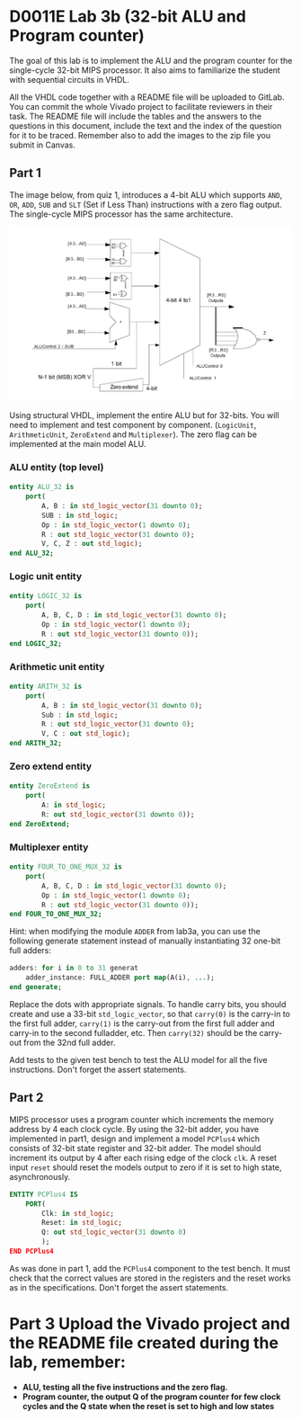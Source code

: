 # D0011E Lab 3b (32-bit ALU and Program counter)
The goal of this lab is to implement the ALU and the program counter for the single-cycle 32-bit MIPS processor. It also aims to familiarize the student with sequential circuits in VHDL.

All the VHDL code together with a README file will be uploaded to GitLab. You can commit the whole Vivado project to facilitate reviewers in their task. The README file will include the tables and the answers to the questions in this document, include the text and the index of the question for it to be traced. Remember also to add the images to the zip file you submit in Canvas.

## Part 1
The image below, from quiz 1, introduces a 4-bit ALU which supports ```AND```, ```OR```, ```ADD```, ```SUB``` and ```SLT``` (Set if Less Than) instructions with a zero flag output. The single-cycle MIPS processor has the same architecture.

![](images/image1.png)

Using structural VHDL, implement the entire ALU but for 32-bits. You will need to implement and test component by component. (```LogicUnit```, ```ArithmeticUnit```, ```ZeroExtend``` and ```Multiplexer```). The zero flag can be implemented at the main model ALU. 

### ALU entity (top level)

```vhdl
entity ALU_32 is
    port(
        A, B : in std_logic_vector(31 downto 0);
        SUB : in std_logic;
        Op : in std_logic_vector(1 downto 0);
        R : out std_logic_vector(31 downto 0);
        V, C, Z : out std_logic);
end ALU_32;
```

### Logic unit entity
```vhdl
entity LOGIC_32 is
    port(
        A, B, C, D : in std_logic_vector(31 downto 0);
        Op : in std_logic_vector(1 downto 0);
        R : out std_logic_vector(31 downto 0));
end LOGIC_32;
```

### Arithmetic unit entity
```vhdl
entity ARITH_32 is
    port(
        A, B : in std_logic_vector(31 downto 0);
        Sub : in std_logic;
        R : out std_logic_vector(31 downto 0);
        V, C : out std_logic);
end ARITH_32;
```

### Zero extend entity
```vhdl
entity ZeroExtend is
    port(
        A: in std_logic;
        R: out std_logic_vector(31 downto 0));
end ZeroExtend;
```

### Multiplexer entity
```vhdl
entity FOUR_TO_ONE_MUX_32 is
    port(
        A, B, C, D : in std_logic_vector(31 downto 0);
        Op : in std_logic_vector(1 downto 0);
        R : out std_logic_vector(31 downto 0));
end FOUR_TO_ONE_MUX_32;
```

Hint: when modifying the module ```ADDER``` from lab3a, you can use the following generate statement instead of manually instantiating 32 one-bit full adders:

```vhdl
adders: for i in 0 to 31 generat
    adder_instance: FULL_ADDER port map(A(i), ...);
end generate;
```

Replace the dots with appropriate signals. To handle carry bits, you should create and use a 33-bit ```std_logic_vector```, so that ```carry(0)``` is the carry-in to the first full adder, ```carry(1)``` is the carry-out from the first full adder and carry-in to the second fulladder, etc. Then ```carry(32)``` should be the carry-out from the 32nd full adder.

Add tests to the given test bench to test the ALU model for all the five instructions. Don't forget the assert statements.

## Part 2
MIPS processor uses a program counter which increments the memory address by 4 each clock cycle. By using the 32-bit adder, you have implemented in part1, design and implement a model ```PCPlus4``` which consists of 32-bit state register and 32-bit adder. The model should increment its output by 4 after each rising edge of the clock ```clk```. A reset input ```reset``` should reset the models output to zero if it is set to high state, asynchronously.

```vhdl
ENTITY PCPlus4 IS
    PORT(
        Clk: in std_logic;
        Reset: in std_logic;
        Q: out std_logic_vector(31 downto 0)
        );
END PCPlus4
```

As was done in part 1, add the ```PCPlus4``` component to the test bench. It must check that the correct values are stored in the registers and the reset works as in the specifications. Don't forget the assert statements.

# Part 3 Upload the Vivado project and the README file created during the lab, remember:

- **ALU, testing all the five instructions and the zero flag.**
- **Program counter, the output Q of the program counter for few clock cycles and the Q state when the reset is set to high and low states**
